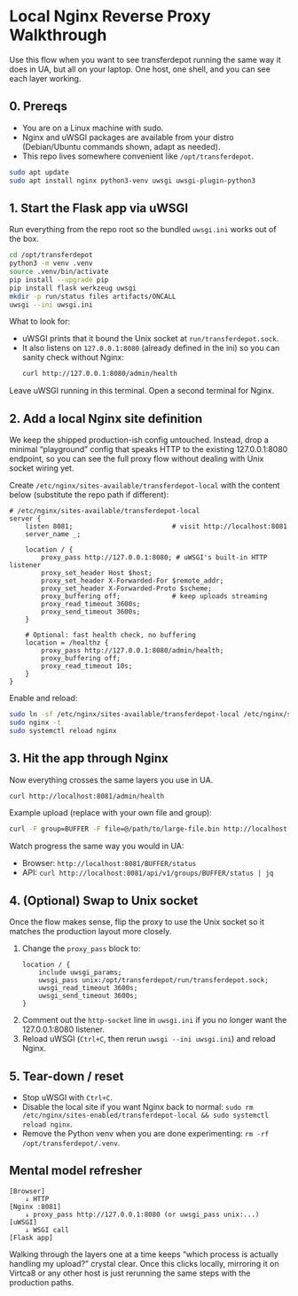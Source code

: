 # Local Nginx Reverse Proxy Walkthrough

Use this flow when you want to see transferdepot running the same way it does in UA, but all on your laptop. One host, one shell, and you can see each layer working.

## 0. Prereqs
- You are on a Linux machine with sudo.
- Nginx and uWSGI packages are available from your distro (Debian/Ubuntu commands shown, adapt as needed).
- This repo lives somewhere convenient like `/opt/transferdepot`.

```bash
sudo apt update
sudo apt install nginx python3-venv uwsgi uwsgi-plugin-python3
```

## 1. Start the Flask app via uWSGI
Run everything from the repo root so the bundled `uwsgi.ini` works out of the box.

```bash
cd /opt/transferdepot
python3 -m venv .venv
source .venv/bin/activate
pip install --upgrade pip
pip install flask werkzeug uwsgi
mkdir -p run/status files artifacts/ONCALL
uwsgi --ini uwsgi.ini
```

What to look for:
- uWSGI prints that it bound the Unix socket at `run/transferdepot.sock`.
- It also listens on `127.0.0.1:8080` (already defined in the ini) so you can sanity check without Nginx:
  ```bash
  curl http://127.0.0.1:8080/admin/health
  ```

Leave uWSGI running in this terminal. Open a second terminal for Nginx.

## 2. Add a local Nginx site definition
We keep the shipped production-ish config untouched. Instead, drop a minimal “playground” config that speaks HTTP to the existing 127.0.0.1:8080 endpoint, so you can see the full proxy flow without dealing with Unix socket wiring yet.

Create `/etc/nginx/sites-available/transferdepot-local` with the content below (substitute the repo path if different):

```nginx
# /etc/nginx/sites-available/transferdepot-local
server {
    listen 8081;                         # visit http://localhost:8081
    server_name _;

    location / {
        proxy_pass http://127.0.0.1:8080; # uWSGI's built-in HTTP listener
        proxy_set_header Host $host;
        proxy_set_header X-Forwarded-For $remote_addr;
        proxy_set_header X-Forwarded-Proto $scheme;
        proxy_buffering off;             # keep uploads streaming
        proxy_read_timeout 3600s;
        proxy_send_timeout 3600s;
    }

    # Optional: fast health check, no buffering
    location = /healthz {
        proxy_pass http://127.0.0.1:8080/admin/health;
        proxy_buffering off;
        proxy_read_timeout 10s;
    }
}
```

Enable and reload:

```bash
sudo ln -sf /etc/nginx/sites-available/transferdepot-local /etc/nginx/sites-enabled/
sudo nginx -t
sudo systemctl reload nginx
```

## 3. Hit the app through Nginx
Now everything crosses the same layers you use in UA.

```bash
curl http://localhost:8081/admin/health
```

Example upload (replace with your own file and group):

```bash
curl -F group=BUFFER -F file=@/path/to/large-file.bin http://localhost:8081/upload
```

Watch progress the same way you would in UA:

- Browser: `http://localhost:8081/BUFFER/status`
- API: `curl http://localhost:8081/api/v1/groups/BUFFER/status | jq`

## 4. (Optional) Swap to Unix socket
Once the flow makes sense, flip the proxy to use the Unix socket so it matches the production layout more closely.

1. Change the `proxy_pass` block to:
   ```nginx
   location / {
       include uwsgi_params;
       uwsgi_pass unix:/opt/transferdepot/run/transferdepot.sock;
       uwsgi_read_timeout 3600s;
       uwsgi_send_timeout 3600s;
   }
   ```
2. Comment out the `http-socket` line in `uwsgi.ini` if you no longer want the 127.0.0.1:8080 listener.
3. Reload uWSGI (`Ctrl+C`, then rerun `uwsgi --ini uwsgi.ini`) and reload Nginx.

## 5. Tear-down / reset
- Stop uWSGI with `Ctrl+C`.
- Disable the local site if you want Nginx back to normal: `sudo rm /etc/nginx/sites-enabled/transferdepot-local && sudo systemctl reload nginx`.
- Remove the Python venv when you are done experimenting: `rm -rf /opt/transferdepot/.venv`.

## Mental model refresher
```
[Browser]
    ↓ HTTP
[Nginx :8081]
    ↓ proxy_pass http://127.0.0.1:8080 (or uwsgi_pass unix:...)
[uWSGI]
    ↓ WSGI call
[Flask app]
```

Walking through the layers one at a time keeps “which process is actually handling my upload?” crystal clear. Once this clicks locally, mirroring it on Virtca8 or any other host is just rerunning the same steps with the production paths.
